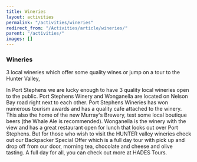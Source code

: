 ```yaml
---
title: Wineries
layout: activities
permalink: "/activities/wineries"
redirect_from: "/Activities/article/wineries/"
parent: "/activities/"
images: []
---
```

### Wineries
3 local wineries which offer some quality wines or jump on a tour to the Hunter Valley,


In Port Stephens we are lucky enough to have 3 quality local wineries open to the public. Port Stephens Winery and Wonganella are located on Nelson Bay road right next to each other. Port Stephens Wineries has won numerous tourism awards and has a quality cafe attached to the winery. This also the home of the new Murray's Brewery, test some local boutique beers (the Whale Ale is recommended).  Wonganella is the winery with the view and has a great restaurant open for lunch that looks out over Port Stephens.
But for those who wish to visit the HUNTER valley wineries check out our Backpacker Special Offer which is a full day tour with pick up and drop off from our door, morning tea, chocolate and cheese and olive tasting. A full day for all, you can check out more at HADES Tours.